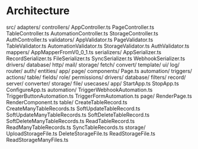 # Architecture

src/
  adapters/
    controllers/
      AppController.ts
      PageController.ts
      TableController.ts
      AutomationController.ts
      StorageController.ts
      AuthController.ts
    validators/
      AppValidator.ts
      PageValidator.ts
      TableValidator.ts
      AutomationValidator.ts
      StorageValidator.ts
      AuthValidator.ts
    mappers/
      AppMapperFromV0_0_1.ts
    serializers/
      AppSerializer.ts
      RecordSerializer.ts
      FileSerializer.ts
      SyncSerializer.ts
      WebhookSerializer.ts
  drivers/
    database/
    http/
    mail/
    storage/
    fetch/
    convert/
    template/
    ui/
    log/
    router/
    auth/
  entities/
    app/
      page/
        components/
        Page.ts
      automation/
        triggers/
        actions/
      table/
        fields/
      role/
        permissions/
    drivers/
      database/
        filters/
        record/
      server/
      converter/
      storage/
        file/
  usecases/
    app/
      StartApp.ts
      StopApp.ts
      ConfigureApp.ts
      automation/
        TriggerWebhookAutomation.ts
        TriggerButtonAutomation.ts
        TriggerFormAutomation.ts
      page/
        RenderPage.ts
        RenderComponent.ts
      table/
        CreateTableRecord.ts
        CreateManyTableRecords.ts
        SoftUpdateTableRecord.ts
        SoftUpdateManyTableRecords.ts
        SoftDeleteTableRecord.ts
        SoftDeleteManyTableRecords.ts
        ReadTableRecord.ts
        ReadManyTableRecords.ts
        SyncTableRecords.ts
      storage/
        UploadStorageFile.ts
        DeleteStorageFile.ts
        ReadStorageFile.ts
        ReadStorageManyFiles.ts        

